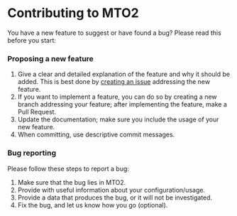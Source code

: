# Contributing to MTO2

You have a new feature to suggest or have found a bug? Please read this before you start:

### Proposing a new feature

1. Give a clear and detailed explanation of the feature and why it should be added. This is best done by [creating an issue](https://github.com/m-faezi/MTO2/issues) addressing the new feature.
2. If you want to implement a feature, you can do so by creating a new branch addressing your feature; after implementing the feature, make a Pull Request.
3. Update the documentation; make sure you include the usage of your new feature.
4. When committing, use descriptive commit messages.

### Bug reporting

Please follow these steps to report a bug:
1. Make sure that the bug lies in MTO2.
2. Provide with useful information about your configuration/usage.
3. Provide a data that produces the bug, or it will not be investigated.
4. Fix the bug, and let us know how you go (optional).

